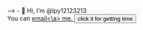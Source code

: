 <!-- - 👋 Hi, I’m @lpy12123213
<br/>
You can <a href="mailto:lpy927216@foxmail.com">email<\a> me. 
<!---
lpy12123213/lpy12123213 is a ✨ special ✨ repository because its `README.md` (this file) appears on your GitHub profile.
You can click the Preview link to take a look at your changes.
- --> -->
<!DOCTYPE html>
<html lang="en">
<head>
    <meta charset="UTF-8">
    <meta http-equiv="X-UA-Compatible" content="IE=edge">
    <meta name="viewport" content="width=device-width, initial-scale=1.0">
    <title>Document</title>
</head>
<script>
    function displayDate() {
        document.getElementById("demo").innerHTML = Date();
    }
</script>
<body>
    - 👋 Hi, I’m @lpy12123213
    <br/>
    You can <a href="mailto:lpy927216@foxmail.com">email<\a> me. 
    <button type="button" onclick="displayDate()">click it for getting time</button>
    <br/>
    <!---
    lpy12123213/lpy12123213 is a ✨ special ✨ repository because its `README.md` (this file) appears on your GitHub profile.
    You can click the Preview link to take a look at your changes.
    - -->
</body>
</html>
